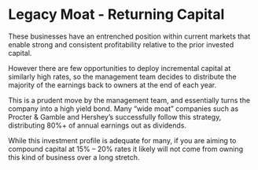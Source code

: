 # Legacy Moat - Returning Capital

These businesses have an entrenched position within current markets that enable strong and consistent profitability relative to the prior invested capital. 

However there are few opportunities to deploy incremental capital at similarly high rates, so the management team decides to distribute the majority of the earnings back to owners at the end of each year. 

This is a prudent move by the management team, and essentially turns the company into a high yield bond. Many “wide moat” companies such as Procter & Gamble and Hershey’s successfully follow this strategy, distributing 80%+ of annual earnings out as dividends. 

While this investment profile is adequate for many, if you are aiming to compound capital at 15% – 20% rates it likely will not come from owning this kind of business over a long stretch.